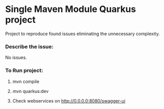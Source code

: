 # Single Maven Module Quarkus project
Project to reproduce found issues eliminating the unnecessary complexity.

### Describe the issue:
No issues.

### To Run project:

1) mvn compile

2) mvn quarkus:dev

3) Check webservices on http://0.0.0.0:8080/swagger-ui 


